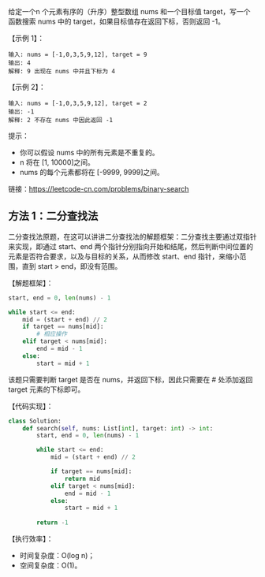给定一个n 个元素有序的（升序）整型数组 nums 和一个目标值 target，写一个函数搜索 nums 中的 target，如果目标值存在返回下标，否则返回 -1。

【示例 1】：
```
输入: nums = [-1,0,3,5,9,12], target = 9
输出: 4
解释: 9 出现在 nums 中并且下标为 4
```

【示例 2】：
```
输入: nums = [-1,0,3,5,9,12], target = 2
输出: -1
解释: 2 不存在 nums 中因此返回 -1
```

提示：
- 你可以假设 nums 中的所有元素是不重复的。
- n 将在 [1, 10000]之间。
- nums 的每个元素都将在 [-9999, 9999]之间。

链接：https://leetcode-cn.com/problems/binary-search

## 方法 1：二分查找法
二分查找法原题，在这可以讲讲二分查找法的解题框架：二分查找主要通过双指针来实现，即通过 start、end 两个指针分别指向开始和结尾，然后判断中间位置的元素是否符合要求，以及与目标的关系，从而修改 start、end 指针，来缩小范围，直到 start > end，即没有范围。

【解题框架】：
```python
start, end = 0, len(nums) - 1

while start <= end:
    mid = (start + end) // 2
    if target == nums[mid]:
        # 相应操作
    elif target < nums[mid]:
        end = mid - 1
    else:
        start = mid + 1
```

该题只需要判断 target 是否在 nums，并返回下标，因此只需要在 # 处添加返回 target 元素的下标即可。

【代码实现】：
```python
class Solution:
    def search(self, nums: List[int], target: int) -> int:
        start, end = 0, len(nums) - 1

        while start <= end:
            mid = (start + end) // 2

            if target == nums[mid]:
                return mid
            elif target < nums[mid]:
                end = mid - 1
            else:
                start = mid + 1
        
        return -1
```

【执行效率】：
- 时间复杂度：O(log n)；
- 空间复杂度：O(1)。
